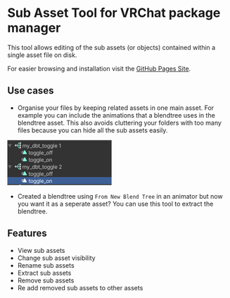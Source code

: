 # Sub Asset Tool for VRChat package manager

This tool allows editing of the sub assets (or objects) contained within a single asset file on disk.

For easier browsing and installation visit the [GitHub Pages Site](https://konsti219.github.io/vcc-tools/).

## Use cases

- Organise your files by keeping related assets in one main asset.
  For example you can include the animations that a blendtree uses in the blendtree asset.
  This also avoids cluttering your folders with too many files because you can hide all the sub assets easily.

![Example Assets](./Website/example.png)

- Created a blendtree using `From New Blend Tree` in an animator but now you want it as a seperate asset?
  You can use this tool to extract the blendtree.

## Features

- View sub assets
- Change sub asset visibility
- Rename sub assets
- Extract sub assets
- Remove sub assets
- Re add removed sub assets to other assets
